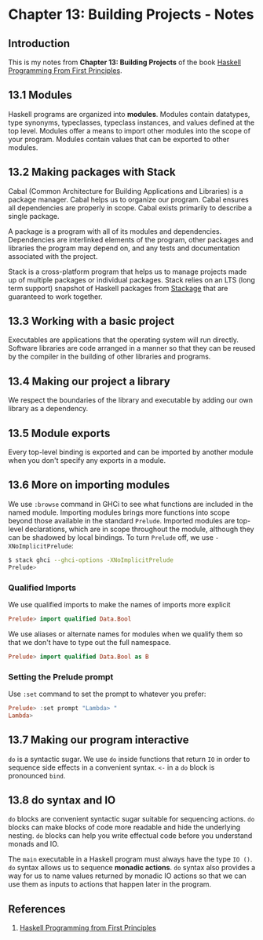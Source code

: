# Chapter 13: Building Projects - Notes

## Introduction

This is my notes from **Chapter 13: Building Projects** of the book [Haskell Programming From First Principles](http://haskellbook.com).

## 13.1 Modules

Haskell programs are organized into __modules__. Modules contain datatypes, type synonyms, typeclasses, typeclass instances, and values defined at the top level. Modules offer a means to import other modules into the scope of your program. Modules contain values that can be exported to other modules.

## 13.2 Making packages with Stack

Cabal (Common Architecture for Building Applications and Libraries) is a package manager. Cabal helps us to organize our program. Cabal ensures all dependencies are properly in scope. Cabal exists primarily to describe a single package.

A package is a program with all of its modules and dependencies. Dependencies are interlinked elements of the program, other packages and libraries the program may depend on, and any tests and documentation associated with the project.

Stack is a cross-platform program that helps us to manage projects made up of multiple packages or individual packages. Stack relies on an LTS (long term support) snapshot of Haskell packages from [Stackage](https://www.stackage.org) that are guaranteed to work together.

## 13.3 Working with a basic project

Executables are applications that the operating system will run directly. Software libraries are code arranged in a manner so that they can be reused by the compiler in the building of other libraries and programs.

## 13.4 Making our project a library

We respect the boundaries of the library and executable by adding our own library as a dependency.

## 13.5 Module exports

Every top-level binding is exported and can be imported by another module when you don't specify any exports in a module.

## 13.6 More on importing modules

We use `:browse` command in GHCi to see what functions are included in the named module. Importing modules brings more functions into scope beyond those available in the standard `Prelude`. Imported modules are top-level declarations, which are in scope throughout the module, although they can be shadowed by local bindings. To turn `Prelude` off, we use `-XNoImplicitPrelude`:

```sh
$ stack ghci --ghci-options -XNoImplicitPrelude
Prelude>
```

### Qualified Imports

We use qualified imports to make the names of imports more explicit

```haskell
Prelude> import qualified Data.Bool
```

We use aliases or alternate names for modules when we qualify them so that we don't have to type out the full namespace.

```haskell
Prelude> import qualified Data.Bool as B
```

### Setting the Prelude prompt

Use `:set` command to set the prompt to whatever you prefer:

```haskell
Prelude> :set prompt "Lambda> "
Lambda>
```

## 13.7 Making our program interactive

`do` is a syntactic sugar. We use `do` inside functions that return `IO` in order to sequence side effects in a convenient syntax. `<-` in a `do` block is pronounced `bind`.

## 13.8 do syntax and IO

`do` blocks are convenient syntactic sugar suitable for sequencing actions. `do` blocks can make blocks of code more readable and hide the underlying nesting. `do` blocks can help you write effectual code before you understand monads and IO.

The `main` executable in a Haskell program must always have the type `IO ()`. `do` syntax allows us to sequence __monadic actions__. `do` syntax also provides a way for us to name values returned by monadic IO actions so that we can use them as inputs to actions that happen later in the program.

## References

1. [Haskell Programming from First Principles](http://haskellbook.com/)
